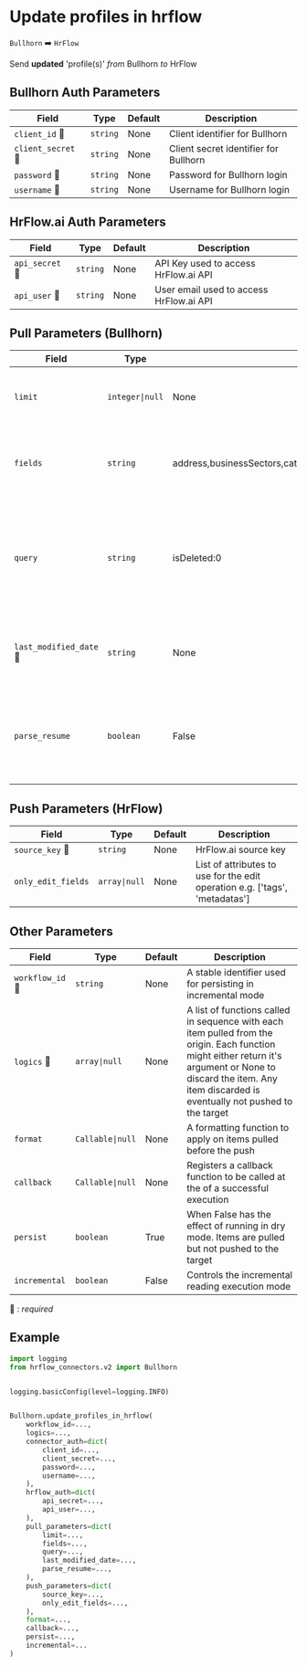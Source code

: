# Update profiles in hrflow
`Bullhorn` :arrow_right: `HrFlow`

Send **updated** 'profile(s)' _from_ Bullhorn _to_ HrFlow



## Bullhorn Auth Parameters

| Field | Type | Default | Description |
| ----- | ---- | ------- | ----------- |
| `client_id` :red_circle: | `string` | None | Client identifier for Bullhorn |
| `client_secret` :red_circle: | `string` | None | Client secret identifier for Bullhorn |
| `password` :red_circle: | `string` | None | Password for Bullhorn login |
| `username` :red_circle: | `string` | None | Username for Bullhorn login |

## HrFlow.ai Auth Parameters

| Field | Type | Default | Description |
| ----- | ---- | ------- | ----------- |
| `api_secret` :red_circle: | `string` | None | API Key used to access HrFlow.ai API |
| `api_user` :red_circle: | `string` | None | User email used to access HrFlow.ai API |

## Pull Parameters (Bullhorn)

| Field | Type | Default | Description |
| ----- | ---- | ------- | ----------- |
| `limit`  | `integer\|null` | None | Number of items to pull, ignored if not provided. |
| `fields`  | `string` | address,businessSectors,categories,companyName,customInt4,customInt5,customInt6,customText1,customText10,customText11,customText12,customText13,customText14,customText15,customText16,customText18,customText23,customText24,customText25,customText4,customText5,customText6,customText9,dateAdded,dateAvailable,dateAvailableEnd,dateLastModified,dateOfBirth,dayRate,dayRateLow,degreeList,desiredLocations,description,disability,educations,email,email2,employmentPreference,ethnicity,experience,firstName,id,lastName,mobile,name,namePrefix,occupation,owner,phone,primarySkills,secondaryOwners,secondarySkills,salary,salaryLow,skillSet,source,specialties,status,userDateAdded,veteran,willRelocate,workHistories,workPhone | List of profile fields to be retrieved from Bullhorn |
| `query`  | `string` | isDeleted:0 | This query will restrict the results retrieved from Bullhorn based on the specified conditions |
| `last_modified_date` :red_circle: | `string` | None | The modification date from which you want to pull profiles |
| `parse_resume`  | `boolean` | False | If True, resumes will be retrieved and parsed along with the profile data |

## Push Parameters (HrFlow)

| Field | Type | Default | Description |
| ----- | ---- | ------- | ----------- |
| `source_key` :red_circle: | `string` | None | HrFlow.ai source key |
| `only_edit_fields`  | `array\|null` | None | List of attributes to use for the edit operation e.g. ['tags', 'metadatas'] |

## Other Parameters

| Field | Type | Default | Description |
| ----- | ---- | ------- | ----------- |
| `workflow_id` :red_circle: | `string` | None | A stable identifier used for persisting in incremental mode |
| `logics` :red_circle: | `array\|null` | None | A list of functions called in sequence with each item pulled from the origin. Each function might either return it's argument or None to discard the item. Any item discarded is eventually not pushed to the target |
| `format`  | `Callable\|null` | None | A formatting function to apply on items pulled before the push |
| `callback`  | `Callable\|null` | None | Registers a callback function to be called at the of a successful execution |
| `persist`  | `boolean` | True | When False has the effect of running in dry mode. Items are pulled but not pushed to the target |
| `incremental`  | `boolean` | False | Controls the incremental reading execution mode |

:red_circle: : *required*

## Example

```python
import logging
from hrflow_connectors.v2 import Bullhorn


logging.basicConfig(level=logging.INFO)


Bullhorn.update_profiles_in_hrflow(
    workflow_id=...,
    logics=...,
    connector_auth=dict(
        client_id=...,
        client_secret=...,
        password=...,
        username=...,
    ),
    hrflow_auth=dict(
        api_secret=...,
        api_user=...,
    ),
    pull_parameters=dict(
        limit=...,
        fields=...,
        query=...,
        last_modified_date=...,
        parse_resume=...,
    ),
    push_parameters=dict(
        source_key=...,
        only_edit_fields=...,
    ),
    format=...,
    callback=...,
    persist=...,
    incremental=...
)
```